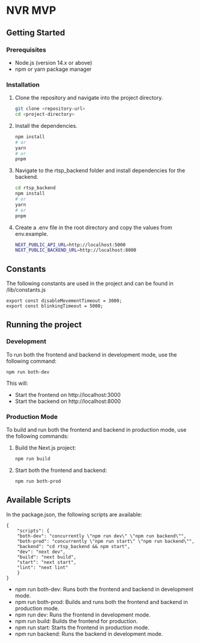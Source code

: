 # NVR MVP

## Getting Started

### Prerequisites

- Node.js (version 14.x or above)
- npm or yarn package manager

### Installation

1.  Clone the repository and navigate into the project directory.

    ```bash
    git clone <repository-url>
    cd <project-directory>
    ```

2.  Install the dependencies.

    ```bash
    npm install
    # or
    yarn
    # or
    pnpm
    ```

3.  Navigate to the rtsp_backend folder and install dependencies for the backend.

    ```bash
    cd rtsp_backend
    npm install
    # or
    yarn
    # or
    pnpm
    ```

4.  Create a .env file in the root directory and copy the values from env.example.

    ```bash
    NEXT_PUBLIC_API_URL=http://localhost:5000
    NEXT_PUBLIC_BACKEND_URL=http://localhost:8000
    ```

## Constants

The following constants are used in the project and can be found in /lib/constants.js

    export const disableMovementTimeout = 3000;
    export const blinkingTimeout = 5000;

## Running the project

### Development

To run both the frontend and backend in development mode, use the following command:

    npm run both-dev

This will:

- Start the frontend on http://localhost:3000
- Start the backend on http://localhost:8000

### Production Mode

To build and run both the frontend and backend in production mode, use the following commands:

1.  Build the Next.js project:
    ```bash
    npm run build
    ```
2.  Start both the frontend and backend:

    ```bash
    npm run both-prod
    ```

## Available Scripts

In the package.json, the following scripts are available:

    {
        "scripts": {
        "both-dev": "concurrently \"npm run dev\" \"npm run backend\"",
        "both-prod": "concurrently \"npm run start\" \"npm run backend\"",
        "backend": "cd rtsp_backend && npm start",
        "dev": "next dev",
        "build": "next build",
        "start": "next start",
        "lint": "next lint"
        }
    }

- npm run both-dev: Runs both the frontend and backend in development mode.
- npm run both-prod: Builds and runs both the frontend and backend in production mode.
- npm run dev: Runs the frontend in development mode.
- npm run build: Builds the frontend for production.
- npm run start: Starts the frontend in production mode.
- npm run backend: Runs the backend in development mode.

